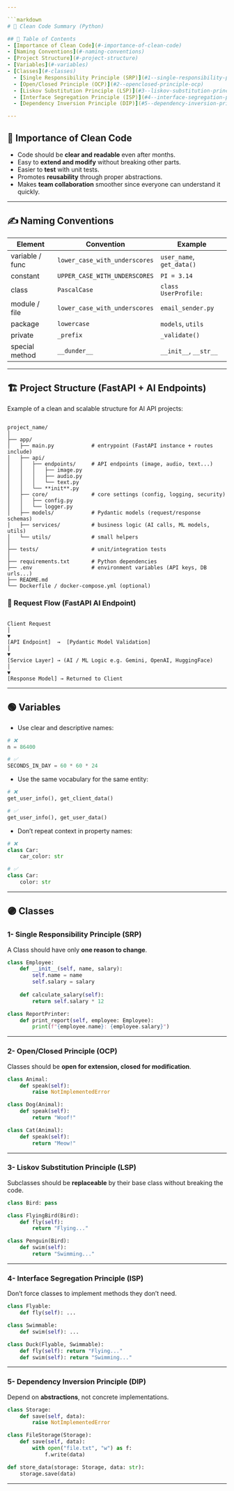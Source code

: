 ```yaml
---

```markdown
# 🧹 Clean Code Summary (Python)

## 📑 Table of Contents
- [Importance of Clean Code](#-importance-of-clean-code)
- [Naming Conventions](#-naming-conventions)
- [Project Structure](#-project-structure)
- [Variables](#-variables)
- [Classes](#-classes)
  - [Single Responsibility Principle (SRP)](#1--single-responsibility-principle-srp)
  - [Open/Closed Principle (OCP)](#2--openclosed-principle-ocp)
  - [Liskov Substitution Principle (LSP)](#3--liskov-substitution-principle-lsp)
  - [Interface Segregation Principle (ISP)](#4--interface-segregation-principle-isp)
  - [Dependency Inversion Principle (DIP)](#5--dependency-inversion-principle-dip)

---
```


## 🔑 Importance of Clean Code
- Code should be **clear and readable** even after months.  
- Easy to **extend and modify** without breaking other parts.  
- Easier to **test** with unit tests.  
- Promotes **reusability** through proper abstractions.  
- Makes **team collaboration** smoother since everyone can understand it quickly.  

---

## ✍️ Naming Conventions

| Element          | Convention                   | Example                |
|------------------|------------------------------|------------------------|
| variable / func  | `lower_case_with_underscores` | `user_name`, `get_data()` |
| constant         | `UPPER_CASE_WITH_UNDERSCORES` | `PI = 3.14` |
| class            | `PascalCase`                 | `class UserProfile:` |
| module / file    | `lower_case_with_underscores` | `email_sender.py` |
| package          | `lowercase`                  | `models`, `utils` |
| private          | `_prefix`                    | `_validate()` |
| special method   | `__dunder__`                 | `__init__`, `__str__` |

---

## 🏗 Project Structure (FastAPI + AI Endpoints)

Example of a clean and scalable structure for AI API projects:  

```

project_name/
│
├── app/
│   ├── main.py            # entrypoint (FastAPI instance + routes include)
│   ├── api/
│   │   ├── endpoints/     # API endpoints (image, audio, text...)
│   │   │   ├── image.py
│   │   │   ├── audio.py
│   │   │   └── text.py
│   │   └── **init**.py
│   ├── core/              # core settings (config, logging, security)
│   │   ├── config.py
│   │   └── logger.py
│   ├── models/            # Pydantic models (request/response schemas)
│   ├── services/          # business logic (AI calls, ML models, utils)
│   └── utils/             # small helpers
│
├── tests/                 # unit/integration tests
│
├── requirements.txt       # Python dependencies
├── .env                   # environment variables (API keys, DB urls...)
├── README.md
└── Dockerfile / docker-compose.yml (optional)

```

### 🔄 Request Flow (FastAPI AI Endpoint)

```

Client Request
│
▼
[API Endpoint]  →  [Pydantic Model Validation]
│
▼
[Service Layer] → (AI / ML Logic e.g. Gemini, OpenAI, HuggingFace)
│
▼
[Response Model] → Returned to Client

````

---

## 🟢 Variables
- Use clear and descriptive names:  
```python
# ❌
n = 86400  

# ✅
SECONDS_IN_DAY = 60 * 60 * 24
````

* Use the same vocabulary for the same entity:

```python
# ❌
get_user_info(), get_client_data()  

# ✅
get_user_info(), get_user_data()
```

* Don’t repeat context in property names:

```python
# ❌
class Car:  
    car_color: str  

# ✅
class Car:  
    color: str
```

---

## 🟣 Classes

### 1- Single Responsibility Principle (SRP)

A Class should have only **one reason to change**.

```python
class Employee:
    def __init__(self, name, salary):
        self.name = name
        self.salary = salary
    
    def calculate_salary(self):
        return self.salary * 12

class ReportPrinter:
    def print_report(self, employee: Employee):
        print(f"{employee.name}: {employee.salary}")
```

---

### 2- Open/Closed Principle (OCP)

Classes should be **open for extension, closed for modification**.

```python
class Animal:
    def speak(self):
        raise NotImplementedError

class Dog(Animal):
    def speak(self):
        return "Woof!"

class Cat(Animal):
    def speak(self):
        return "Meow!"
```

---

### 3- Liskov Substitution Principle (LSP)

Subclasses should be **replaceable** by their base class without breaking the code.

```python
class Bird: pass

class FlyingBird(Bird):
    def fly(self):
        return "Flying..."

class Penguin(Bird):
    def swim(self):
        return "Swimming..."
```

---

### 4- Interface Segregation Principle (ISP)

Don’t force classes to implement methods they don’t need.

```python
class Flyable:
    def fly(self): ...

class Swimmable:
    def swim(self): ...

class Duck(Flyable, Swimmable):
    def fly(self): return "Flying..."
    def swim(self): return "Swimming..."
```

---

### 5- Dependency Inversion Principle (DIP)

Depend on **abstractions**, not concrete implementations.

```python
class Storage:
    def save(self, data): 
        raise NotImplementedError

class FileStorage(Storage):
    def save(self, data):
        with open("file.txt", "w") as f:
            f.write(data)

def store_data(storage: Storage, data: str):
    storage.save(data)
```

---

```

